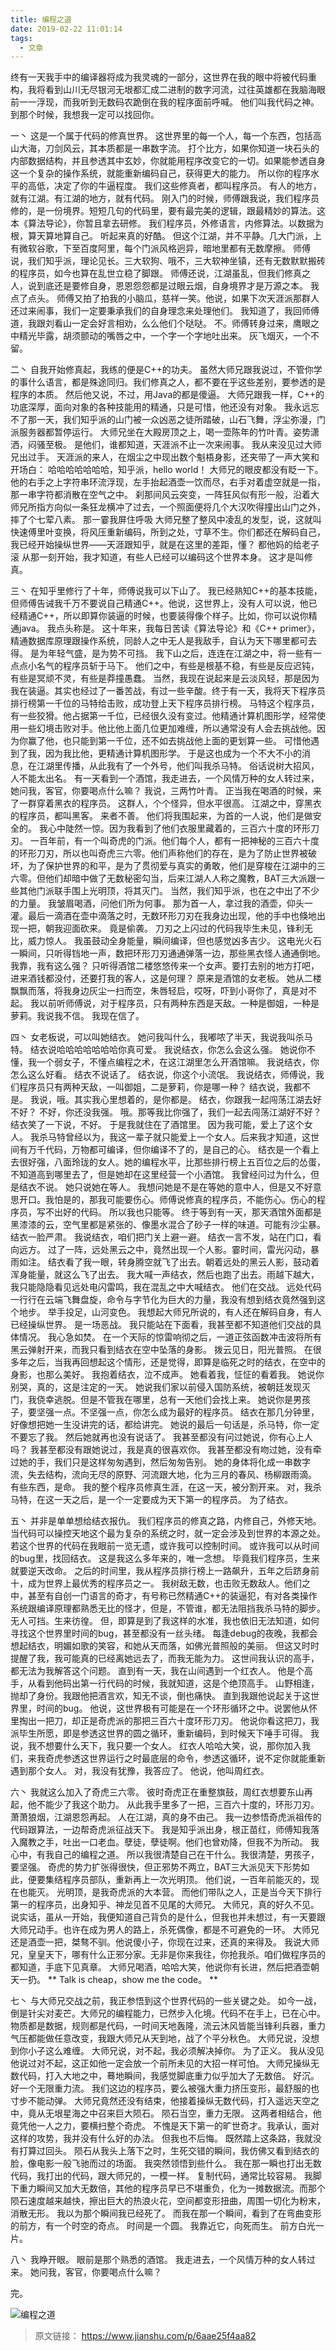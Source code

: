 ```yaml
---
title: 编程之道
date: 2019-02-22 11:01:14
tags:
  - 文章
---
```


终有一天我手中的编译器将成为我灵魂的一部分，这世界在我的眼中将被代码重构，我将看到山川无尽银河无垠都汇成二进制的数字河流，过往英雄都在我脑海眼前一一浮现，而我听到无数码农跪倒在我的程序面前呼喊。
他们叫我代码之神。
到那个时候，我想我一定可以找回你。
<!-- more -->

一丶
这是一个属于代码的修真世界。
这世界里的每一个人，每一个东西，包括高山大海，刀剑风云，其本质都是一串数字流。
打个比方，如果你知道一块石头的内部数据结构，并且参透其中玄妙，你就能用程序改变它的一切。如果能参透自身这一个复杂的操作系统，就能重新编码自己，获得更大的能力。
所以你的程序水平的高低，决定了你的牛逼程度。
我们这些修真者，都叫程序员。
有人的地方，就有江湖。有江湖的地方，就有代码。
刚入门的时候，师傅跟我说，我们程序员修的，是一份境界。短短几句的代码里，要有最完美的逻辑，跟最精妙的算法。这本《算法导论》，你暂且拿去研修。
我们程序员，外修语言，内修算法。以数据为根，算天算地算自己。
听起来真的好酷。
但这个江湖，并不平静。几大门派，上有微软谷歌，下至百度阿里，每个门派风格迥异，暗地里都有无数摩擦。
师傅说，我们知乎派，理论见长。三大软狗、哦不，三大软神坐镇，还有无数默默搬砖的程序员，如今也算在乱世立稳了脚跟。
师傅还说，江湖虽乱，但我们修真之人，说到底还是要修自身，恩恩怨怨都是过眼云烟，自身境界才是万源之本。
我点了点头。
师傅又拍了拍我的小脑瓜，慈祥一笑。他说，如果下次天涯派那群人还过来闹事，我们一定要秉承我们的自身理念来处理他们。
我知道了，我回师傅道，我跟刘看山一定会好言相劝，么么他们个哒哒。
不。师傅转身过来，鹰眼之中精光毕露，胡须颤动的嘴唇之中，一个字一个字地吐出来。
灰飞烟灭，一个不留。

二丶
自我开始修真起，我练的便是C++的功夫。
虽然大师兄跟我说过，不管你学的事什么语言，都是殊途同归。我们修真之人，都不要在乎这些差别，要参透的是程序的本质。
然后他又说，不过，用Java的都是傻逼。
大师兄跟我一样，C++的功底深厚，面向对象的各种技能用的精通，只是可惜，他还没有对象。
我永远忘不了那一天，我们知乎派的山门被一众凶恶之徒所踏破，山石飞舞，浮尘弥漫，门派服务器都暂停运行。
大师兄坐在大殿房顶之上，喝一壶陈年的竹叶青。姿势潇洒，闷骚至极。
是他们，谁都知道，天涯派不止一次来闹事。
我从来没见过大师兄出过手。
天涯派的来人，在烟尘之中现出数个魁梧身影，还夹带了一声大笑和开场白：
哈哈哈哈哈哈哈，知乎派，hello world！
大师兄的眼皮都没有眨一下。
他的右手之上字符串环流浮现，左手抬起酒壶一饮而尽，右手对着虚空就是一指，那一串字符都消散在空气之中。
刹那间风云突变，一阵狂风似有形一般，沿着大师兄所指方向似一条狂龙横冲了过去，一个照面便将几个大汉吹得撞出山门之外，摔了个七荤八素。
那一霎我屏住呼吸
大师兄整了整风中凌乱的发型，说，这就叫快速傅里叶变换，将风压重新编码，所到之处，寸草不生。你们都还在解码自己，我已经开始操纵世界——天涯跟知乎，就是在这里的差距，懂？
都他妈的给老子滚
从那一刻开始，我才知道，有些人已经可以编码这个世界本身。
这才是叫修真。

三丶
在知乎里修行了十年，师傅说我可以下山了。
我已经熟知C++的基本技能，但师傅告诫我千万不要说自己精通C++。他说，这世界上，没有人可以说，他已经精通C++，所以即算你装逼的时候，也要装得像个样子。比如，你可以说你精通java。
我点头称是。
这十年来，我每日苦读《算法导论》和《C++ primer》，精通数据库原理跟操作系统，同龄人之中无人是我敌手，自认为天下哪里都可去得。
是为年轻气盛，是为势不可挡。
我下山之后，连连在江湖之中，将一些有一点点小名气的程序员斩于马下。
他们之中，有些是根基不稳，有些是反应迟钝，有些是冥顽不灵，有些是莽撞愚蠢。
当然，我现在说起来是云淡风轻，那是因为我在装逼。其实也经过了一番苦战，有过一些辛酸。终于有一天，我将天下程序员排行榜第一千位的马特给击败，成功登上天下程序员排行榜。
马特这个程序员，有一些狡猾。他占据第一千位，已经很久没有变过。他精通计算机图形学，经常使用一些幻境击败对手。他比他上面几位更加难缠，所以通常没有人会去挑战他。因为你赢了他，也只能到第一千位，还不如去挑战他上面的更划算一些。
可惜他遇到了我，因为我比他，更精通计算机图形学。
于是这也成为一个不大不小的消息，在江湖里传播，从此我有了一个外号，他们叫我杀马特。
俗话说树大招风，人不能太出名。
有一天看到一个酒馆，我走进去，一个风情万种的女人转过来，她问我，客官，你要喝点什么嘛？
我说，三两竹叶青。
正当我在喝酒的时候，来了一群穿着黑衣的程序员。
这群人，个个怪异，但水平很高。
江湖之中，穿黑衣的程序员，都叫黑客。
来者不善。
他们将我围起来，为首的一人说，他们是做安全的。
我心中陡然一惊。因为我看到了他们衣服里藏着的，三百六十度的环形刀刃。
一百年前，有一个叫奇虎的门派。他们每个人，都有一把神秘的三百六十度的环形刀刃，所以也叫奇虎三六零。他们声称他们的存在，是为了防止世界被破坏，为了保护世界的和平，是为了贯彻爱与真实的勇敢，他们是穿梭在江湖中的三六零。但他们却暗中做了无数秘密勾当，后来江湖人人称之魔教，BAT三大派跟一些其他门派联手围上光明顶，将其灭门。
当然，我们知乎派，也在之中出了不少的力量。
我皱眉喝酒，问他们所为何事。
那为首一人，拿过我的酒壶，仰头一灌。最后一滴酒在壶中滴落之时，无数环形刀刃在我身边出现，他的手中也倏地出现一把，朝我迎面砍来。
竟是偷袭。
刀刃之上闪过的代码我毕生未见，锋利无比，威力惊人。
我虽鼓动全身能量，瞬间编译，但也感觉凶多吉少。
这电光火石一瞬间，只听得铛地一声，数把环形刀刃通通弹落一边，那些黑衣怪人通通倒地。
我靠，我有这么强？
只听得酒馆二楼悠悠传来一个女声。要打去别的地方打吧，进来酒钱都没付，还要打我的客人，这是何理？
原来是酒馆的女老板。
她从二楼飘飘而落，将我身边灰尘一扫而空，朱唇轻启，哎呀，吓到小哥你了，真是对不起。
我以前听师傅说，对于程序员，只有两种东西是天敌。一种是御姐，一种是萝莉。我说我不信。
我现在信了。

四丶
女老板说，可以叫她结衣。
她问我叫什么，我嘟哝了半天，我说我叫杀马特。
结衣说哈哈哈哈哈哈哈你真可爱。
我说结衣，你怎么会这么强。
她说你不懂，我一个弱女子，不懂点编程之术，在这江湖里怎么开酒馆嘛。
我说结衣，你怎么这么好看。
结衣不说话了。
结衣说，你这个小流氓。
我说结衣，师傅说，我们程序员只有两种天敌，一叫御姐，二是萝莉，你是哪一种？
结衣说，我都不是。
我说，哦。其实我心里想着的，是你都是。
结衣，你跟我一起闯荡江湖去好不好？
不好，你还没我强。
哦。那等我比你强了，我们一起去闯荡江湖好不好？
结衣笑了一下说，不好。
于是我就住在了酒馆里。
因为我可能，爱上了这个女人。
我杀马特曾经以为，我这一辈子就只能爱上一个女人。后来我才知道，这世间有万千代码，万物都可编译，但你编译不了的，是自己的心。
结衣是一个看上去很好强，八面玲珑的女人。她的编程水平，比那些排行榜上五百位之后的怂蛋，不知道高到哪里去了，但是她却在这里经营一个小酒馆。
我曾经问过为什么，但是结衣不说。
她只说她在等人。
我想问她是不是在等她的意中人，但是又不好意思开口。我怕是的，那我可能要伤心。师傅说修真的程序员，不能伤心。伤心的程序员，写不出好的代码。
所以我也只能等。
终于等到有一天，那天酒馆外面都是黑漆漆的云，空气里都是紧张的、像墨水混合了砂子一样的味道。可能有沙尘暴。
结衣一脸严肃。
我说结衣，咱们把门关上避一避。
结衣一言不发，站在门口，看向远方。
过了一阵，远处黑云之中，竟然出现一个人影。霎时间，雷光闪动，暴雨如注。
结衣看了我一眼，转身腾空就飞了出去。朝着远处的黑云人影，鼓动着浑身能量，就这么飞了出去。
我大喊一声结衣，然后也跑了出去。雨越下越大，我只能隐隐看见远处电闪雷鸣，我在混乱之中大喊结衣。
他们在交战。
远处代码一行行在云端飞舞盘旋，命令与字节化为巨大的力量，我没有想到结衣竟然强到这个地步。
举手投足，山河变色。
我想起大师兄所说的，有人还在解码自身，有人已经操纵世界。
是一场恶战。
我只能站在下面看，我甚至都不知道他们交战的具体情况。
我心急如焚。
在一个天际的惊雷响彻之后，一道正弦函数冲击波将所有黑云弹射开来，而我只看到结衣在空中坠落的身影。
拨云见日，阳光普照。
在很多年之后，当我再回想起这个情形，还是觉得，即算是临死之时的结衣，在空中的身影，也那么美好。
我抱着结衣，泣不成声。
她看着我，怔怔的看着我。
她说你别哭，真的，这是注定的一天。
她说我们家以前侵入国防系统，被朝廷发现灭门，我侥幸逃脱。但是不管我在哪里，总有一天他们会找上来。
她说你是男孩子，要坚强一点。不坚强一点，你怎么成为最好的程序员。
结衣在那几分钟里，好像想把她一生没讲完的话，都给讲完。
她说的最后一句话是，杀马特，你一定不要忘了我。
然后她就再也没有说话了。
我甚至都没有问过她说，你有心上人吗？
我甚至都没有跟她说过，我是真的很喜欢你。
我甚至都没有吻过她，没有牵过她的手，我们只是这样匆匆遇到，然后匆匆告别。
她的身体将化成一串数字流，失去结构，流向无尽的原野、河流跟大地，化为三月的春风、杨柳跟雨滴。
有些东西，是命。
我的整个程序员修真生涯，在这一天，被分割开来。
对，我杀马特，在这一天之后，是一个一定要成为天下第一的程序员。
为了结衣。

五丶
并非是单单想给结衣报仇。
我们程序员的修真之路，内修自己，外修天地。
当代码可以操控天地这个最为复杂的系统之时，就一定会涉及到世界的本源之处。若这个世界的代码在我眼前一览无遗，或许我可以控制时间。
或许我可以从时间的bug里，找回结衣。
这是我这么多年来的，唯一念想。
毕竟我们程序员，生来就要逆天改命。
之后的时间里，我从程序员排行榜上一路飙升，五年之后跻身前十，成为世界上最优秀的程序员之一。
我树敌无数，也击败无数敌人。他们之中，甚至有自创一门语言的奇才，有号称已然精通C++的装逼犯，有对各类操作系统跟编译原理都熟悉无比的怪才，但是，不管谁，都无法阻挡我杀马特的脚步。
无人可挡。生来彷徨。
但，即算是到了我这样的水准，我也依旧无法知道，如何寻找这个世界里时间的bug，甚至都没有一丝头绪。
每逢debug的夜晚，我都会想起结衣，明媚如歌的笑容，和她从天而落，如佛光普照般的美丽。
但这又时时提醒了我，我可能真的已经离她远去了，而我无能为力。
这世间我认识的高手，都无法为我解答这个问题。
直到有一天，我在山间遇到一个红衣人。
他是个高手，从看到他码出第一行代码的时候，我就知道，这是个绝顶高手。
山野相逢，抛却了身份。我跟他把酒言欢，知无不谈，倒也痛快。
直到我跟他说起关于这世界里，时间的bug。
他说，这世界极有可能是在一个环形循环之中。说罢他从怀里掏出一把刀，却正是奇虎派的那把三百六十度环形刀刃。
他说你看这把刀，我派毕生所愿，即是参透这世界的圆之循环，重新编码，到时候天下唾手可得。
我说，我不想要什么天下，我只要一个女人。
红衣人哈哈大笑，说，那你加入我们，来我奇虎参透这世界运行之时最底层的命令，参透这循环，说不定你就能重新遇到那个女人。
对，我没有犹豫，我答应了。
他说，他叫周红衣。

六丶
我就这么加入了奇虎三六零。
彼时奇虎正在重整旗鼓，周红衣想要东山再起，他不能少了我这个助力。
从此我手里多了一把，三百六十度的，环形刀刃。
萧萧狼烟，江湖恩怨再起。
人在江湖，真的身不由己。
我一边参悟奇虎派祖传的代码跟算法，一边帮奇虎派征战天下。
我是知乎派出身，根正苗红，师傅知我落入魔教之手，吐出一口老血。孽徒，孽徒啊。他们也曾劝降，但我不为所动。
我心中，有我自己的编程之道。
所以我很清楚自己在干什么。我很清楚，男孩子，要坚强。
奇虎的势力扩张得很快，但正邪势不两立，BAT三大派见天下形势如此，便要集结程序员部队，重新再上一次光明顶。
他们说，一百年前能灭的，现在也能灭。
光明顶，是我奇虎派的大本营。
而他们带队之人，正是当今天下排行第一的程序员，出身知乎、神龙见首不见尾的大师兄。
大师兄，真的好久不见。
说实话，虽从一开始，我便知道自己背负的是什么，但我也并未想过，有一天要跟大师兄动手。也许在成为男人的路上，杀死偶像，都是不可避免的一环。
大师兄还是酒壶一把，桀骜不驯。他说傻小子，你现在过来，还真的来得及。
我说大师兄，皇皇天下，哪有什么正邪分家。无非是你来我往，你抢我杀。咱们做程序员的都知道，手底下见真章。
大师兄喝酒，哈哈大笑，他说你有长进，然后把酒壶朝天一扔。
**
Talk is cheap，show me the code。
**

七丶
与大师兄交战之前，我正参悟到这个世界代码的一些关键之处。
如今一战，倒是针尖对麦芒。大师兄的编程能力，已然步入化境。代码不在手上，已在心中。物质都是数据，规则都是代码，一时间天地轰隆，流云沐风皆能当锋利兵器，重力气压都能做任意改变，我跟大师兄从天到地，战了个平分秋色。
大师兄说，没想到你小子这么难缠。
大师兄说，对不起，我必须解决掉你。
为了正义。
我从没见他说过对不起，这正如他一定会放一个前所未见的大招一样可怕。
大师兄操纵无数代码，打入大地之中，蓦地瞬间，我感觉脚底重力似乎加大了无数倍。
好沉。
好一个无限重力流。
我们这边的程序员，要么被强大重力挤压变形，最舒服的也寸步不能动弹。
大师兄竟然还没有结束，他接着操纵无数代码，打入遥远天空之中，竟从无垠星海之中召来巨大陨石。
陨石当空，重力无限。
这两者相结合，他竟凭他一人之力，要横扫整个奇虎。
不愧是天下第一的旷世奇才。我承认，面对这样的攻势，我并没有什么好的办法。
但我也不后悔。
既然踏上这条路，我就没有打算过回头。
陨石从我头上落下之时，生死交错的瞬间，我仿佛又看到结衣的脸，像电影一般飞驰而过的场面。
我突然领悟到些什么。
我在那一瞬也打出无数代码，我打出的代码，跟大师兄的，一模一样。
复制代码，通常比较容易。
我脚下重力瞬间又加大无数倍，其他的程序员早已不堪重负，化为一摊数据流。而那个陨石速度越来越快，擦出巨大的热浪火花，空间都变形扭曲，周围一切化为粉末，消散无形。
我以为那个瞬间我已经死了。
而我在那一个瞬间，看到了在弯曲变形的前方，有一个时空的奇点。
时间是一个圆。
我靠近它，向死而生。
前方白光一片。

八丶
我睁开眼。
眼前是那个熟悉的酒馆。
我走进去，一个风情万种的女人转过来。
她问我，客官，你要喝点什么嘛？

完。

![编程之道](1.jpg)

>原文链接： https://www.jianshu.com/p/6aae25f4aa82